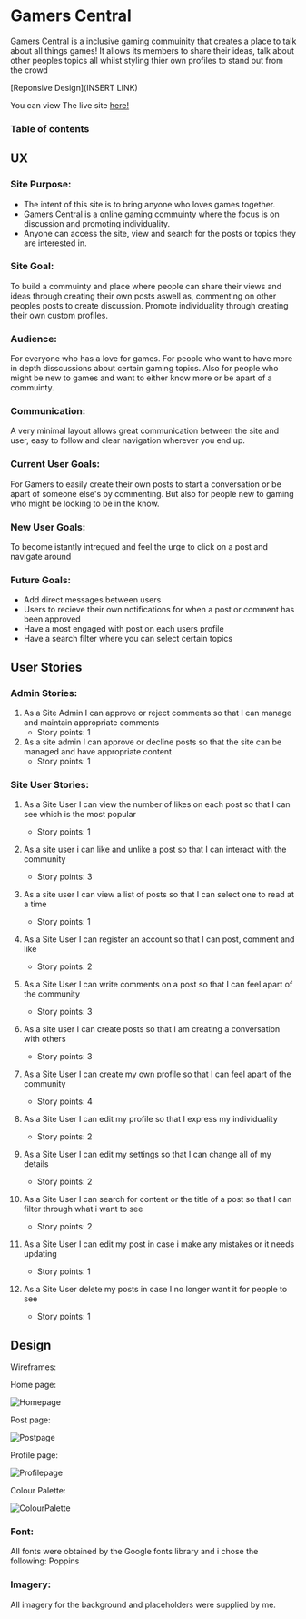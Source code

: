 # Gamers Central
Gamers Central is a inclusive gaming commuinity that creates a place to talk about all things games!
It allows its members to share their ideas, talk about other peoples topics all whilst styling thier own profiles to stand out from the crowd 

[Reponsive Design](INSERT LINK)

You can view The live site [here!](https://gamers-central.herokuapp.com/)

### Table of contents


## UX

### Site Purpose:
- The intent of this site is to bring anyone who loves games together.
- Gamers Central is a online gaming commuinty where the focus is on discussion and promoting individuality.
- Anyone can access the site, view and search for the posts or topics they are interested in.

### Site Goal:
To build a commuinty and place where people can share their views and ideas through creating their own posts aswell as, commenting on other peoples posts to create discussion.
Promote individuality through creating their own custom profiles.

### Audience:
For everyone who has a love for games. For people who want to have more in depth disscussions about certain gaming topics. Also for people who might be new to games and want to either know more or be apart of a commuinty.

### Communication:
A very minimal layout allows great communication between the site and user, easy to follow and clear navigation wherever you end up.

### Current User Goals:
For Gamers to easily create their own posts to start a conversation or be apart of someone else's by commenting. But also for people new to gaming who might be looking to be in the know.

### New User Goals:
To become istantly intregued and feel the urge to click on a post and navigate around

### Future Goals:
- Add direct messages between users
- Users to recieve their own notifications for when a post or comment has been approved
- Have a most engaged with post on each users profile
- Have a search filter where you can select certain topics

## User Stories

### Admin Stories:
1. As a Site Admin I can approve or reject comments so that I can manage and maintain appropriate comments
    - Story points: 1
2. As a site admin I can approve or decline posts so that the site can be managed and have appropriate content
    - Story points: 1

### Site User Stories:
1. As a Site User I can view the number of likes on each post so that I can see which is the most popular
    - Story points: 1

2. As a site user i can like and unlike a post so that I can interact with the community
    - Story points: 3

3. As a site user I can view a list of posts so that I can select one to read at a time
    - Story points: 1

4. As a Site User I can register an account so that I can post, comment and like
    - Story points: 2

5. As a Site User I can write comments on a post so that I can feel apart of the community
    - Story points: 3

6. As a site user I can create posts so that I am creating a conversation with others
    - Story points: 3

7. As a Site User I can create my own profile so that I can feel apart of the community
    - Story points: 4

8. As a Site User I can edit my profile so that I express my individuality
    - Story points: 2

9. As a Site User I can edit my settings so that I can change all of my details
    - Story points: 2

10. As a Site User I can search for content or the title of a post so that I can filter through what i want to see
    - Story points: 2

11. As a Site User I can edit my post in case i make any mistakes or it needs updating
    - Story points: 1

12. As a Site User delete my posts in case I no longer want it for people to see
    - Story points: 1

## Design
Wireframes:

Home page:

![Homepage](/static/images/homepage-wireframe.png)

Post page:

![Postpage](/static/images/post-detail-page.png)

Profile page:

![Profilepage](/static/images/profile-page.png)

Colour Palette:

![ColourPalette](/static/images/colour-palette.png)

### Font:
All fonts were obtained by the Google fonts library and i chose the following:
Poppins

### Imagery:
All imagery for the background and placeholders were supplied by me.





